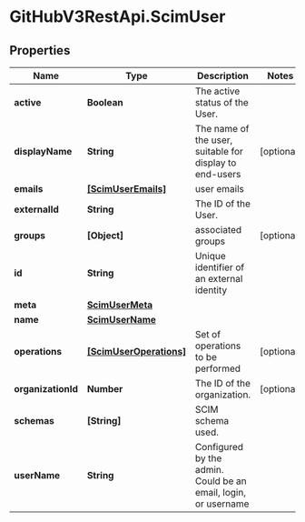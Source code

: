 # GitHubV3RestApi.ScimUser

## Properties

Name | Type | Description | Notes
------------ | ------------- | ------------- | -------------
**active** | **Boolean** | The active status of the User. | 
**displayName** | **String** | The name of the user, suitable for display to end-users | [optional] 
**emails** | [**[ScimUserEmails]**](ScimUserEmails.md) | user emails | 
**externalId** | **String** | The ID of the User. | 
**groups** | **[Object]** | associated groups | [optional] 
**id** | **String** | Unique identifier of an external identity | 
**meta** | [**ScimUserMeta**](ScimUserMeta.md) |  | 
**name** | [**ScimUserName**](ScimUserName.md) |  | 
**operations** | [**[ScimUserOperations]**](ScimUserOperations.md) | Set of operations to be performed | [optional] 
**organizationId** | **Number** | The ID of the organization. | [optional] 
**schemas** | **[String]** | SCIM schema used. | 
**userName** | **String** | Configured by the admin. Could be an email, login, or username | 


